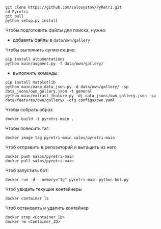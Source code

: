 ```
git clone https://github.com/salosyatov/PyRetri.git
cd Pyretri
git pull
python setup.py install
```


Чтобы подготовить файлы для поиска, нужно:
- добавить файлы в `data/own/gallery`

Чтобы выполнить аугментацию:
```
pip install albumentations
python main/augment.py -f data/own/gallery/

```
- выполнить команды:
```
pip install matplotlib
python main/make_data_json.py -d data/own/gallery/ -sp data_jsons/own_gallery.json -t general
python main/extract_feature.py -dj data_jsons/own_gallery.json -sp data/features/own/gallery/ -cfg configs/own.yaml
```

Чтобы собрать образ:
```
docker build -t pyretri-main .
```
Чтобы повесить тэг:
```
docker image tag pyretri-main salos/pyretri-main
```
Чтоб отправить в репозиторий и вытащить из него
```
docker push salos/pyretri-main
docker pull salos/pyretri-main
```

Чтоб запустить бот:
```
docker run -d --memory="1g" pyretri-main python bot.py
```
Чтоб увидеть текущие контейнеры
```
docker container ls
```

Чтоб остановить и удалить контейнер 
```
docker stop <Container_ID>
docker rm <Container_ID>

```